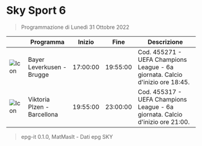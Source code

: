 # Sky Sport 6
> Programmazione di Lunedì 31 Ottobre 2022

||Programma|Inizio|Fine|Descrizione|
|---|---|---|---|---|
|![Icon](https://guidatv.sky.it/uuid/b90825c9-4db2-4bb2-962e-3d323c788c9c/cover?md5ChecksumParam=400b35f765e07c9056b06814cdebe5b4)|Bayer Leverkusen - Brugge|17:00:00|19:55:00|Cod. 455271 - UEFA Champions League - 6a giornata. Calcio d&#039;inizio ore 18:45.
|![Icon](https://guidatv.sky.it/uuid/50623e38-e5ec-42f4-8d06-5e1fb93f8f59/cover?md5ChecksumParam=e11ec9e5352017e79caa1cfe5475cab9)|Viktoria Plzen - Barcellona|19:55:00|23:00:00|Cod. 455317 - UEFA Champions League - 6a giornata. Calcio d&#039;inizio ore 21:00.



 > epg-it 0.1.0, MatMasIt - Dati epg SKY